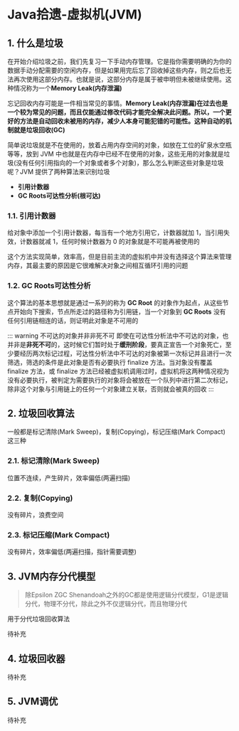 # Java拾遗-虚拟机(JVM)

## 1. 什么是垃圾

在开始介绍垃圾之前，我们先复习一下手动内存管理。它是指你需要明确的为你的数据手动分配需要的空闲内存，但是如果用完后忘了回收掉这些内存，则之后也无法再次使用这部分内存。也就是说，这部分内存是属于被申明但未被继续使用。这种情况称为一个**Memory Leak(内存泄漏)**

忘记回收内存可能是一件相当常见的事情。**Memory Leak(内存泄漏)**在过去也是一个较为常见的问题，而且仅能通过修改代码才能完全解决此问题。所以，一个更好的方法是自动回收未被用的内存，减少人本身可能犯错的可能性。这种自动的机制就是**垃圾回收(GC)**

简单说垃圾就是不在使用的，放着占用内存空间的对象，如放在工位的矿泉水空瓶等等，放到 JVM 中也就是在内存中已经不在使用的对象，这些无用的对象就是垃圾(没有任何引用指向的一个对象或者多个对象)，那么怎么判断这些对象是垃圾呢？JVM 提供了两种算法来识别垃圾

* **引用计数器**
* **GC Roots可达性分析(根可达)**

### 1.1. 引用计数器

给对象中添加一个引用计数器，每当有一个地方引用它，计数器就加 1，当引用失效，计数器就减 1，任何时候计数器为 0 的对象就是不可能再被使用的

这个方法实现简单，效率高，但是目前主流的虚拟机中并没有选择这个算法来管理内存，其最主要的原因是它很难解决对象之间相互循环引用的问题

### 1.2. GC Roots可达性分析

这个算法的基本思想就是通过一系列的称为 **GC Root** 的对象作为起点，从这些节点开始向下搜索，节点所走过的路径称为引用链，当一个对象到 **GC Roots** 没有任何引用链相连的话，则证明此对象是不可用的

::: warning 不可达的对象并非非死不可
即使在可达性分析法中不可达的对象，也并非是**非死不可**的，这时候它们暂时处于**缓刑阶段**，要真正宣告一个对象死亡，至少要经历两次标记过程，可达性分析法中不可达的对象被第一次标记并且进行一次筛选，筛选的条件是此对象是否有必要执行 finalize 方法。当对象没有覆盖 finalize 方法，或 finalize 方法已经被虚拟机调用过时，虚拟机将这两种情况视为没有必要执行，被判定为需要执行的对象将会被放在一个队列中进行第二次标记，除非这个对象与引用链上的任何一个对象建立关联，否则就会被真的回收
:::

## 2. 垃圾回收算法

一般都是标记清除(Mark Sweep)，复制(Copying)，标记压缩(Mark Compact)这三种

### 2.1. 标记清除(Mark Sweep)

位置不连续，产生碎片，效率偏低(两遍扫描)

### 2.2. 复制(Copying)

没有碎片，浪费空间

### 2.3. 标记压缩(Mark Compact)

没有碎片，效率偏低(两遍扫描，指针需要调整)

## 3. JVM内存分代模型

> 除Epsilon ZGC Shenandoah之外的GC都是使用逻辑分代模型，G1是逻辑分代，物理不分代，除此之外不仅逻辑分代，而且物理分代

用于分代垃圾回收算法

待补充

## 4. 垃圾回收器

待补充

## 5. JVM调优

待补充
